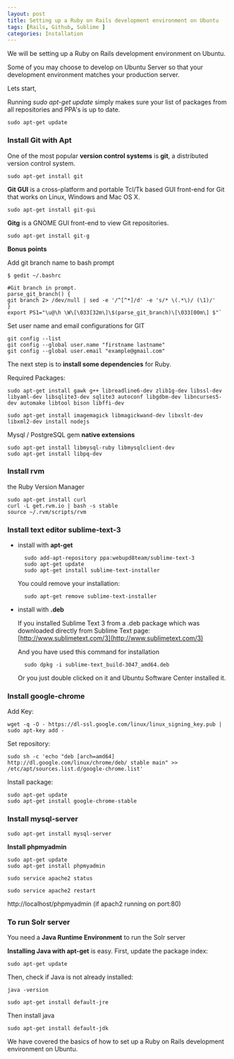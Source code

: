 ```yaml
---
layout: post
title: Setting up a Ruby on Rails development environment on Ubuntu
tags: [Rails, Github, Sublime ]
categories: Installation
---
```


We will be setting up a Ruby on Rails development environment on Ubuntu.

Some of you may choose to develop on Ubuntu Server so that your development environment matches your production server. 

Lets start,

Running
	*sudo apt-get update* simply makes sure your list of packages from all repositories and PPA's is up to date.

	sudo apt-get update

### Install Git with Apt

One of the most popular **version control systems** is **git**, a distributed version control system.

	sudo apt-get install git

**Git GUI** is a cross-platform and portable Tcl/Tk based GUI front-end for Git that works on Linux, Windows and Mac OS X.

	sudo apt-get install git-gui

**Gitg** is a GNOME GUI front-end to view Git repositories.

	sudo apt-get install git-g

**Bonus points**

Add git branch name to bash prompt

	$ gedit ~/.bashrc

	#Git branch in prompt.
	parse_git_branch() {
	git branch 2> /dev/null | sed -e '/^[^*]/d' -e 's/* \(.*\)/ (\1)/'
	}
	export PS1="\u@\h \W\[\033[32m\]\$(parse_git_branch)\[\033[00m\] $"`

Set user name and email configurations for GIT

	git config --list
	git config --global user.name "firstname lastname"
	git config --global user.email "example@gmail.com"


The next step is to **install some dependencies** for Ruby.

Required Packages:

	sudo apt-get install gawk g++ libreadline6-dev zlib1g-dev libssl-dev libyaml-dev libsqlite3-dev sqlite3 autoconf libgdbm-dev libncurses5-dev automake libtool bison libffi-dev

	sudo apt-get install imagemagick libmagickwand-dev libxslt-dev libxml2-dev install nodejs

Mysql / PostgreSQL gem **native extensions**

	sudo apt-get install libmysql-ruby libmysqlclient-dev
	sudo apt-get install libpq-dev

### Install rvm

the Ruby Version Manager

	sudo apt-get install curl
	curl -L get.rvm.io | bash -s stable
	source ~/.rvm/scripts/rvm

### Install text editor sublime-text-3

* install with **apt-get**

		sudo add-apt-repository ppa:webupd8team/sublime-text-3
		sudo apt-get update
		sudo apt-get install sublime-text-installer

	You could remove your installation:

		sudo apt-get remove sublime-text-installer

* install with **.deb**

	If you installed Sublime Text 3 from a .deb package which was downloaded directly from Sublime Text page: [http://www.sublimetext.com/3](http://www.sublimetext.com/3)

	And you have used this command for installation

		sudo dpkg -i sublime-text_build-3047_amd64.deb

	Or you just double clicked on it and Ubuntu Software Center installed it.

### Install google-chrome

Add Key:

	wget -q -O - https://dl-ssl.google.com/linux/linux_signing_key.pub | sudo apt-key add -

  Set repository:

	sudo sh -c 'echo "deb [arch=amd64] http://dl.google.com/linux/chrome/deb/ stable main" >> /etc/apt/sources.list.d/google-chrome.list'

  Install package:

	sudo apt-get update
	sudo apt-get install google-chrome-stable

### Install mysql-server

	sudo apt-get install mysql-server

**Install phpmyadmin**

	sudo apt-get update
	sudo apt-get install phpmyadmin

	sudo service apache2 status

	sudo service apache2 restart

http://localhost/phpmyadmin (if apach2 running on port:80)

### To run Solr server

You need a **Java Runtime Environment** to run the Solr server

**Installing Java with apt-get** is easy. First, update the package index:

	sudo apt-get update

Then, check if Java is not already installed:

	java -version

	sudo apt-get install default-jre

Then install java

	sudo apt-get install default-jdk

We have covered the basics of how to set up a Ruby on Rails development environment on Ubuntu.
